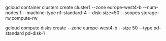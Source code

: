 
gcloud container clusters create cluster1 --zone europe-west4-b --num-nodes 1 --machine-type n1-standard-4 --disk-size=50 --scopes storage-rw,compute-rw

gcloud compute disks create --zone europe-west4-b --size 50 --type pd-standard  pd-disk-1
